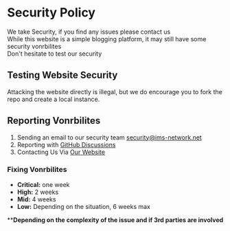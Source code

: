 # Security Policy
We take Security, if you find any issues please contact us\
While this website is a simple blogging platform, it may still have some security vonrbilites\
Don't hesitate to test our security
## Testing Website Security
Attacking the website directly is illegal, but we do encourage you to fork the repo and create a local instance.
## Reporting Vonrbilites
1. Sending an email to our security team [security@ims-network.net](mailto:security@ims-network.net)
2. Reporting with [GitHub Discussions](https://github.com/IMS-Network/IMS-Blog/discussions)
3. Contacting Us Via [Our Website](https://ims-network.org/contact.html)

### Fixing Vonrbilites
- **Critical:** one week
- **High:** 2 weeks
- **Mid:** 4 weeks
- **Low:** Depending on the situation, 6 weeks max

****Depending on the complexity of the issue and if 3rd parties are involved**